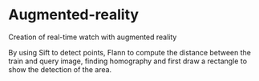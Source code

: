 # Augmented-reality
Creation of real-time watch with augmented reality

By using Sift to detect points, Flann to compute the distance between the train and query image, finding homography and first draw a rectangle to show the detection of the area.

